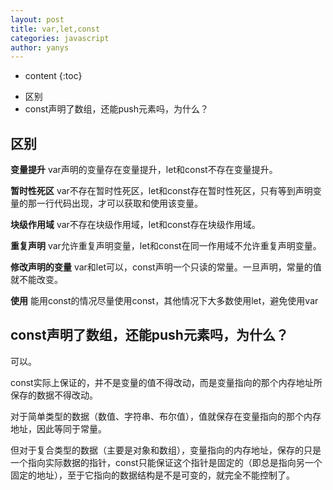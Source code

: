 ```yaml
---
layout: post
title: var,let,const
categories: javascript
author: yanys
---
```


* content
{:toc}

- 区别
- const声明了数组，还能push元素吗，为什么？







## 区别
**变量提升**
var声明的变量存在变量提升，let和const不存在变量提升。 

**暂时性死区** 
 var不存在暂时性死区，let和const存在暂时性死区，只有等到声明变量的那一行代码出现，才可以获取和使用该变量。 

**块级作用域**
var不存在块级作用域，let和const存在块级作用域。 

**重复声明** 
 var允许重复声明变量，let和const在同一作用域不允许重复声明变量。 

**修改声明的变量** 
var和let可以，const声明一个只读的常量。一旦声明，常量的值就不能改变。 

**使用** 能用const的情况尽量使用const，其他情况下大多数使用let，避免使用var 

## const声明了数组，还能push元素吗，为什么？ 

可以。 

const实际上保证的，并不是变量的值不得改动，而是变量指向的那个内存地址所保存的数据不得改动。 

对于简单类型的数据（数值、字符串、布尔值），值就保存在变量指向的那个内存地址，因此等同于常量。  

但对于复合类型的数据（主要是对象和数组），变量指向的内存地址，保存的只是一个指向实际数据的指针，const只能保证这个指针是固定的（即总是指向另一个固定的地址），至于它指向的数据结构是不是可变的，就完全不能控制了。
